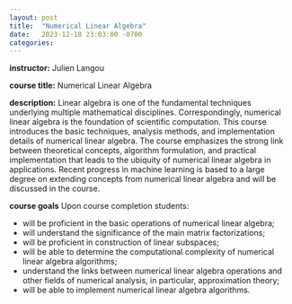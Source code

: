 ```yaml
---
layout: post
title:  "Numerical Linear Algebra"
date:   2023-12-10 23:03:00 -0700
categories: 
---
```


**instructor:** Julien Langou

**course title:** Numerical Linear Algebra

**description:** Linear algebra is one of the fundamental techniques underlying
multiple mathematical disciplines. Correspondingly, numerical linear algebra is
the foundation of scientific computation. This course introduces the basic
techniques, analysis methods, and implementation details of numerical linear
algebra. The course emphasizes the strong link between theoretical concepts,
algorithm formulation, and practical implementation that leads to the ubiquity
of numerical linear algebra in applications. Recent progress in machine
learning is based to a large degree on extending concepts from numerical linear
algebra and will be discussed in the course.

**course goals** Upon course completion students:
- will be proficient in the basic operations of numerical linear algebra;
- will understand the significance of the main matrix factorizations;
- will be proficient in construction of linear subspaces;
- will be able to determine the computational complexity of numerical linear
  algebra algorithms;
- understand the links between numerical linear algebra operations and other
  fields of numerical analysis, in particular, approximation theory;
- will be able to implement numerical linear algebra algorithms.



